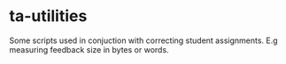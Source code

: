 # ta-utilities
Some scripts used in conjuction with correcting student assignments. E.g measuring feedback size in bytes or words. 
